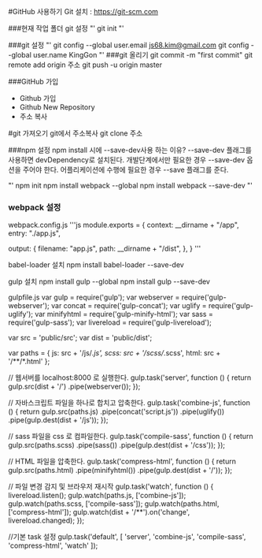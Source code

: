 #GitHub 사용하기
Git 설치 : https://git-scm.com

###현재 작업 폴더 git 설정
"'
git init
"'

###git 설정
"'
git config --global user.email js68.kim@gmail.com
git config --global user.name KingGon
"'
###git 올리기
git commit -m "first commit"
git remote add origin 주소
git push -u origin master


###GitHub 가입
+ Github 가입
+ Github New Repository
+ 주소 복사


#git 가져오기
git에서 주소복사
git clone 주소

###npm 설정
npm install 시에 --save-dev사용 하는 이유?
--save-dev 플래그를 사용하면 devDependency로 설치된다. 개발단계에서만 필요한 경우
--save-dev 옵션을 주어야 한다. 어플리케이션에 수행에 필요한 경우 --save 플래그를 준다.

"'
npm init
npm install webpack --global
npm install webpack --save-dev
"'

### webpack 설정
webpack.config.js
'''js
module.exports = {
  context: __dirname + "/app",
  entry: "./app.js",

  output: {
    filename: "app.js",
    path: __dirname + "/dist",
  },
}
'''

babel-loader 설치
npm install babel-loader --save-dev

gulp 설치
npm install gulp --global
npm install gulp --save-dev

gulpfile.js
var gulp = require('gulp');
var webserver = require('gulp-webserver');
var concat = require('gulp-concat');
var uglify = require('gulp-uglify');
var minifyhtml = require('gulp-minify-html');
var sass = require('gulp-sass');
var livereload = require('gulp-livereload');

var src = 'public/src';
var dist = 'public/dist';

var paths = {
	js: src + '/js/*.js',
	scss: src + '/scss/*.scss',
	html: src + '/**/*.html'
};

// 웹서버를 localhost:8000 로 실행한다.
gulp.task('server', function () {
	return gulp.src(dist + '/')
		.pipe(webserver());
});

// 자바스크립트 파일을 하나로 합치고 압축한다.
gulp.task('combine-js', function () {
	return gulp.src(paths.js)
		.pipe(concat('script.js'))
		.pipe(uglify())
		.pipe(gulp.dest(dist + '/js'));
});

// sass 파일을 css 로 컴파일한다.
gulp.task('compile-sass', function () {
	return gulp.src(paths.scss)
		.pipe(sass())
		.pipe(gulp.dest(dist + '/css'));
});

// HTML 파일을 압축한다.
gulp.task('compress-html', function () {
	return gulp.src(paths.html)
		.pipe(minifyhtml())
		.pipe(gulp.dest(dist + '/'));
});

// 파일 변경 감지 및 브라우저 재시작
gulp.task('watch', function () {
	livereload.listen();
	gulp.watch(paths.js, ['combine-js']);
	gulp.watch(paths.scss, ['compile-sass']);
	gulp.watch(paths.html, ['compress-html']);
	gulp.watch(dist + '/**').on('change', livereload.changed);
});

//기본 task 설정
gulp.task('default', [
	'server', 'combine-js', 
	'compile-sass', 'compress-html', 
	'watch' ]);
